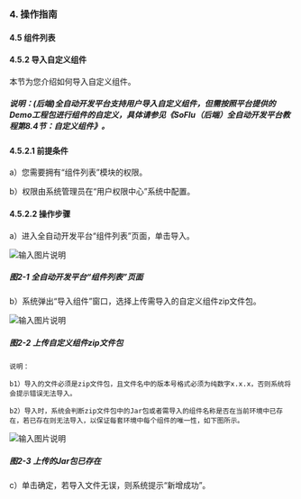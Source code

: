 ### 4. 操作指南

#### 4.5 组件列表

#### 4.5.2 导入自定义组件

本节为您介绍如何导入自定义组件。

##### 说明：(后端)全自动开发平台支持用户导入自定义组件，但需按照平台提供的Demo工程包进行组件的自定义，具体请参见《SoFlu（后端）全自动开发平台教程第8.4节：自定义组件》。

#### 4.5.2.1 前提条件

a）您需要拥有“组件列表”模块的权限。

b）权限由系统管理员在“用户权限中心”系统中配置。

#### 4.5.2.2 操作步骤

a）进入全自动开发平台“组件列表”页面，单击导入。

![输入图片说明](../../../../images/SoFlu%EF%BC%88%E5%90%8E%E7%AB%AF%EF%BC%89%E5%BC%80%E5%8F%91%E5%B9%B3%E5%8F%B0/1.%20%E6%9C%80%E6%96%B0%E7%89%88%E6%9C%AC%20-%20%E6%9B%B4%E6%96%B0%E6%97%A5%E6%9C%9F%20-%202022.10.08/4.%20%E6%93%8D%E4%BD%9C%E6%8C%87%E5%8D%97/5.%20%E7%BB%84%E4%BB%B6%E5%88%97%E8%A1%A8/2-1.png)

##### 图2-1 全自动开发平台“组件列表”页面

b）系统弹出“导入组件”窗口，选择上传需导入的自定义组件zip文件包。

![输入图片说明](../../../../images/SoFlu%EF%BC%88%E5%90%8E%E7%AB%AF%EF%BC%89%E5%BC%80%E5%8F%91%E5%B9%B3%E5%8F%B0/1.%20%E6%9C%80%E6%96%B0%E7%89%88%E6%9C%AC%20-%20%E6%9B%B4%E6%96%B0%E6%97%A5%E6%9C%9F%20-%202022.10.08/4.%20%E6%93%8D%E4%BD%9C%E6%8C%87%E5%8D%97/5.%20%E7%BB%84%E4%BB%B6%E5%88%97%E8%A1%A8/2-2.png)

##### 图2-2 上传自定义组件zip文件包

```
说明：

b1）导入的文件必须是zip文件包，且文件名中的版本号格式必须为纯数字x.x.x，否则系统将会提示错误无法导入。

b2）导入时，系统会判断zip文件包中的Jar包或者需导入的组件名称是否在当前环境中已存在，若已存在则无法导入，以保证每套环境中每个组件的唯一性，如下图所示。
```

![输入图片说明](../../../../images/SoFlu%EF%BC%88%E5%90%8E%E7%AB%AF%EF%BC%89%E5%BC%80%E5%8F%91%E5%B9%B3%E5%8F%B0/1.%20%E6%9C%80%E6%96%B0%E7%89%88%E6%9C%AC%20-%20%E6%9B%B4%E6%96%B0%E6%97%A5%E6%9C%9F%20-%202022.10.08/4.%20%E6%93%8D%E4%BD%9C%E6%8C%87%E5%8D%97/5.%20%E7%BB%84%E4%BB%B6%E5%88%97%E8%A1%A8/2-3.png)

##### 图2-3 上传的Jar包已存在

c）单击确定，若导入文件无误，则系统提示“新增成功”。
